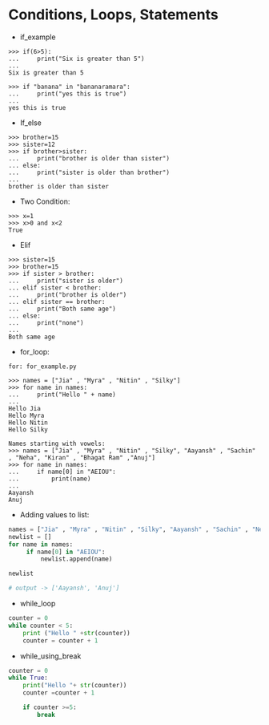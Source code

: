 
# Conditions, Loops, Statements

- if_example
```text
>>> if(6>5):
...     print("Six is greater than 5")
...
Six is greater than 5

>>> if "banana" in "bananaramara":
...     print("yes this is true")
...
yes this is true
```
- If_else
```text
>>> brother=15
>>> sister=12
>>> if brother>sister:
...     print("brother is older than sister")
... else:
...     print("sister is older than brother")
...
brother is older than sister
```

- Two Condition:
```text
>>> x=1
>>> x>0 and x<2
True

```

- Elif
```text
>>> sister=15
>>> brother=15
>>> if sister > brother:
...     print("sister is older")
... elif sister < brother:
...     print("brother is older")
... elif sister == brother:
...     print("Both same age")
... else:
...     print("none")
...
Both same age
```


- for_loop:
```text
for: for_example.py

>>> names = ["Jia" , "Myra" , "Nitin" , "Silky"]
>>> for name in names:
...     print("Hello " + name)
...
Hello Jia
Hello Myra
Hello Nitin
Hello Silky
```

```text
Names starting with vowels:
>>> names = ["Jia" , "Myra" , "Nitin" , "Silky", "Aayansh" , "Sachin" , "Neha", "Kiran" , "Bhagat Ram" ,"Anuj"]
>>> for name in names:
...     if name[0] in "AEIOU":
...         print(name)
...
Aayansh
Anuj
```

- Adding values to list:
```python
names = ["Jia" , "Myra" , "Nitin" , "Silky", "Aayansh" , "Sachin" , "Neha", "Kiran" , "Bhagat Ram" ,"Anuj"]
newlist = []
for name in names:
     if name[0] in "AEIOU":
         newlist.append(name)

newlist

# output -> ['Aayansh', 'Anuj']
```

- while_loop

```python
counter = 0
while counter < 5:
    print ("Hello " +str(counter))
    counter = counter + 1
```

- while_using_break
```python
counter = 0
while True:
    print("Hello "+ str(counter))
    counter =counter + 1

    if counter >=5:
        break
```